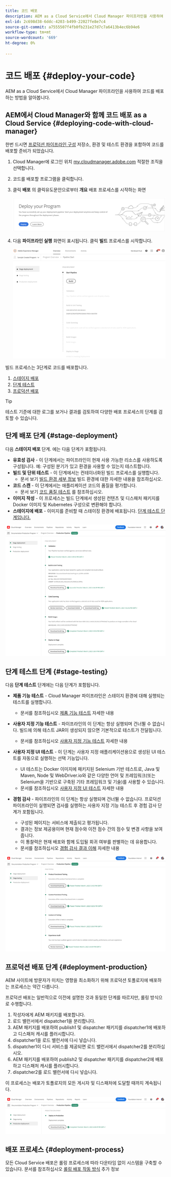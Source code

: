 ```yaml
---
title: 코드 배포
description: AEM as a Cloud Service에서 Cloud Manager 파이프라인을 사용하여 코드를 배포하는 방법을 알아봅니다.
exl-id: 2c698d38-6ddc-4203-b499-22027fe8e7c4
source-git-commit: a7555507f4fb0fb231e27d7c7a6413b4ec6b94e6
workflow-type: tm+mt
source-wordcount: '669'
ht-degree: 0%

---
```



# 코드 배포 {#deploy-your-code}

AEM as a Cloud Service에서 Cloud Manager 파이프라인을 사용하여 코드를 배포하는 방법을 알아봅니다.

## AEM에서 Cloud Manager와 함께 코드 배포 as a Cloud Service {#deploying-code-with-cloud-manager}

한번 드시면 [프로덕션 파이프라인 구성](/help/implementing/cloud-manager/configuring-pipelines/configuring-production-pipelines.md) 저장소, 환경 및 테스트 환경을 포함하여 코드를 배포할 준비가 되었습니다.

1. Cloud Manager에 로그인 위치 [my.cloudmanager.adobe.com](https://my.cloudmanager.adobe.com/) 적절한 조직을 선택합니다.

1. 코드를 배포할 프로그램을 클릭합니다.

1. 클릭 **배포** 의 클릭유도문안으로부터 **개요** 배포 프로세스를 시작하는 화면

   ![CTA](assets/deploy-code1.png)

1. 다음 **파이프라인 실행** 화면이 표시됩니다. 클릭 **빌드** 프로세스를 시작합니다.

   ![파이프라인 실행 화면](assets/deploy-code2.png)

빌드 프로세스는 3단계로 코드를 배포합니다.

1. [스테이지 배포](#stage-deployment)
1. [단계 테스트](#stage-testing)
1. [프로덕션 배포](#production-deployment)

>[!TIP]
>
>테스트 기준에 대한 로그를 보거나 결과를 검토하여 다양한 배포 프로세스의 단계를 검토할 수 있습니다.

## 단계 배포 단계 {#stage-deployment}

다음 **스테이지 배포** 단계. 에는 다음 단계가 포함됩니다.

* **유효성 검사**  - 이 단계에서는 파이프라인이 현재 사용 가능한 리소스를 사용하도록 구성됩니다. 예: 구성된 분기가 있고 환경을 사용할 수 있는지 테스트합니다.
* **빌드 및 단위 테스트** - 이 단계에서는 컨테이너화된 빌드 프로세스를 실행합니다.
   * 문서 보기 [빌드 환경 세부 정보](/help/implementing/cloud-manager/getting-access-to-aem-in-cloud/build-environment-details.md) 빌드 환경에 대한 자세한 내용을 참조하십시오.
* **코드 스캔** - 이 단계에서는 애플리케이션 코드의 품질을 평가합니다.
   * 문서 보기 [코드 품질 테스트](/help/implementing/cloud-manager/code-quality-testing.md) 를 참조하십시오.
* **이미지 작성** - 이 프로세스는 빌드 단계에서 생성된 컨텐츠 및 디스패처 패키지를 Docker 이미지 및 Kubernetes 구성으로 변환해야 합니다.
* **스테이지에 배포** - 이미지를 준비할 때 스테이징 환경에 배포됩니다. [단계 테스트 단계입니다.](#stage-testing)

![스테이지 배포](assets/stage-deployment.png)

## 단계 테스트 단계 {#stage-testing}

다음 **단계 테스트** 단계에는 다음 단계가 포함됩니다.

* **제품 기능 테스트** - Cloud Manager 파이프라인은 스테이지 환경에 대해 실행되는 테스트를 실행합니다.
   * 문서를 참조하십시오 [제품 기능 테스트](/help/implementing/cloud-manager/functional-testing.md#product-functional-testing) 자세한 내용

* **사용자 지정 기능 테스트** - 파이프라인의 이 단계는 항상 실행되며 건너뛸 수 없습니다. 빌드에 의해 테스트 JAR이 생성되지 않으면 기본적으로 테스트가 전달됩니다.
   * 문서를 참조하십시오 [사용자 지정 기능 테스트](/help/implementing/cloud-manager/functional-testing.md#custom-functional-testing) 자세한 내용

* **사용자 지정 UI 테스트** - 이 단계는 사용자 지정 애플리케이션용으로 생성된 UI 테스트를 자동으로 실행하는 선택 기능입니다.
   * UI 테스트는 Docker 이미지에 패키지된 Selenium 기반 테스트로, Java 및 Maven, Node 및 WebDriver.io와 같은 다양한 언어 및 프레임워크(또는 Selenium을 기반으로 구축된 기타 프레임워크 및 기술)를 사용할 수 있습니다.
   * 문서를 참조하십시오 [사용자 지정 UI 테스트](/help/implementing/cloud-manager/functional-testing.md#custom-ui-testing) 자세한 내용

* **경험 감사** - 파이프라인의 이 단계는 항상 실행되며 건너뛸 수 없습니다. 프로덕션 파이프라인이 실행되면 검사를 실행하는 사용자 지정 기능 테스트 후 경험 감사 단계가 포함됩니다.
   * 구성된 페이지는 서비스에 제출되고 평가됩니다.
   * 결과는 정보 제공용이며 현재 점수와 이전 점수 간의 점수 및 변경 사항을 보여줍니다.
   * 이 통찰력은 현재 배포와 함께 도입될 회귀 여부를 판별하는 데 유용합니다.
   * 문서를 참조하십시오 [경험 감사 결과 이해](/help/implementing/cloud-manager/experience-audit-testing.md) 자세한 내용

![단계 테스트](assets/stage-testing.png)

## 프로덕션 배포 단계 {#deployment-production}

AEM 사이트에 방문자가 미치는 영향을 최소화하기 위해 프로덕션 토폴로지에 배포하는 프로세스는 약간 다릅니다.

프로덕션 배포는 일반적으로 이전에 설명한 것과 동일한 단계를 따르지만, 롤링 방식으로 수행합니다.

1. 작성자에게 AEM 패키지를 배포합니다.
1. 로드 밸런서에서 dispatcher1을 분리합니다.
1. AEM 패키지를 배포하여 publish1 및 dispatcher 패키지를 dispatcher1에 배포하고 디스패처 캐시를 플러시합니다.
1. dispatcher1을 로드 밸런서에 다시 넣습니다.
1. dispatcher1이 다시 서비스를 제공되면 로드 밸런서에서 dispatcher2를 분리하십시오.
1. AEM 패키지를 배포하여 publish2 및 dispatcher 패키지를 dispatcher2에 배포하고 디스패처 캐시를 플러시합니다.
1. dispatcher2를 로드 밸런서에 다시 넣습니다.

이 프로세스는 배포가 토폴로지의 모든 게시자 및 디스패처에 도달할 때까지 계속됩니다.

![프로덕션 배포 단계](assets/production-deployment.png)

## 배포 프로세스 {#deployment-process}

모든 Cloud Service 배포은 롤링 프로세스에 따라 다운타임 없이 시스템을 구축할 수 있습니다. 문서를 참조하십시오 [롤링 배포 작동 방식](/help/implementing/deploying/overview.md#how-rolling-deployments-work) 추가 정보